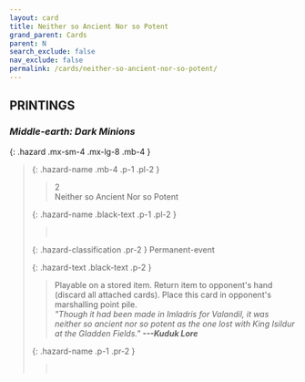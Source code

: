 ```yaml
---
layout: card
title: Neither so Ancient Nor so Potent
grand_parent: Cards
parent: N
search_exclude: false
nav_exclude: false
permalink: /cards/neither-so-ancient-nor-so-potent/
---
```


## PRINTINGS


### _Middle-earth: Dark Minions_

{: .hazard .mx-sm-4 .mx-lg-8 .mb-4 }
> {: .hazard-name .mb-4 .p-1 .pl-2 }
> > <div class="hazard-mp">2</div>
> > <div class="card-name">Neither so Ancient Nor so Potent</div>
>
> {: .hazard-name .black-text .p-1 .pl-2 }
> > &nbsp;
>
> {: .hazard-classification .pr-2 }
> Permanent-event
>
> {: .hazard-text .black-text .p-2 }
> > Playable on a stored item. Return item to opponent's hand (discard all attached cards). Place this card in opponent's marshalling point pile. <br>_"Though it had been made in Imladris for Valandil, it was neither so ancient nor so potent as the one lost with King Isildur at the Gladden Fields."_ ***---&NoBreak;Kuduk Lore*** 
>
> {: .hazard-name .p-1 .pr-2 }
> > <div class="card-shield"></div>
> > <div class="card-corruption">&nbsp;</div>
